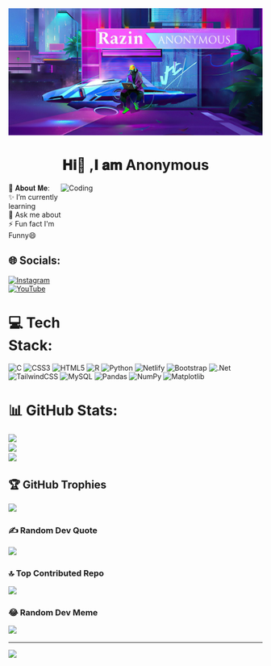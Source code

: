 <div align="center"><img src="https://github.com/Razin00/Razin00/blob/main/banner.png">  </div>
<h1 align="center">𝐇𝐢👋 ,𝐈 𝐚𝐦 Anonymous </h1>
<img align="right" alt="Coding" width="400" height="270" src="https://media.tenor.com/rePDfDWO3XoAAAAd/hacking.gif">
 💫 𝐀𝐛𝐨𝐮𝐭 𝐌𝐞:
<br>✨ I’m currently learning<br>💬 Ask me about<br>⚡ Fun fact I'm Funny😄


## 🌐 Socials:
[![Instagram](https://img.shields.io/badge/Instagram-%23E4405F.svg?logo=Instagram&logoColor=white)](https://instagram.com/mohammed_razin_c.r?igshid=aWNscmVhZHY2czZ6) [![YouTube](https://img.shields.io/badge/YouTube-%23FF0000.svg?logo=YouTube&logoColor=white)](https://youtube.com/@rko-official) 

# 💻 Tech Stack:
![C](https://img.shields.io/badge/c-%2300599C.svg?style=for-the-badge&logo=c&logoColor=white) ![CSS3](https://img.shields.io/badge/css3-%231572B6.svg?style=for-the-badge&logo=css3&logoColor=white) ![HTML5](https://img.shields.io/badge/html5-%23E34F26.svg?style=for-the-badge&logo=html5&logoColor=white) ![R](https://img.shields.io/badge/r-%23276DC3.svg?style=for-the-badge&logo=r&logoColor=white) ![Python](https://img.shields.io/badge/python-3670A0?style=for-the-badge&logo=python&logoColor=ffdd54) ![Netlify](https://img.shields.io/badge/netlify-%23000000.svg?style=for-the-badge&logo=netlify&logoColor=#00C7B7) ![Bootstrap](https://img.shields.io/badge/bootstrap-%238511FA.svg?style=for-the-badge&logo=bootstrap&logoColor=white) ![.Net](https://img.shields.io/badge/.NET-5C2D91?style=for-the-badge&logo=.net&logoColor=white) ![TailwindCSS](https://img.shields.io/badge/tailwindcss-%2338B2AC.svg?style=for-the-badge&logo=tailwind-css&logoColor=white) ![MySQL](https://img.shields.io/badge/mysql-%2300000f.svg?style=for-the-badge&logo=mysql&logoColor=white) ![Pandas](https://img.shields.io/badge/pandas-%23150458.svg?style=for-the-badge&logo=pandas&logoColor=white) ![NumPy](https://img.shields.io/badge/numpy-%23013243.svg?style=for-the-badge&logo=numpy&logoColor=white) ![Matplotlib](https://img.shields.io/badge/Matplotlib-%23ffffff.svg?style=for-the-badge&logo=Matplotlib&logoColor=black)
# 📊 GitHub Stats:
![](https://github-readme-stats.vercel.app/api?username=Razin00&theme=radical&hide_border=false&include_all_commits=true&count_private=false)<br/>
![](https://github-readme-streak-stats.herokuapp.com/?user=Razin00&theme=radical&hide_border=false)<br/>
![](https://github-readme-stats.vercel.app/api/top-langs/?username=Razin00&theme=radical&hide_border=false&include_all_commits=true&count_private=false&layout=compact)

## 🏆 GitHub Trophies
![](https://github-profile-trophy.vercel.app/?username=Razin00&theme=radical&no-frame=false&no-bg=true&margin-w=4)

### ✍️ Random Dev Quote
![](https://quotes-github-readme.vercel.app/api?type=horizontal&theme=radical)

### 🔝 Top Contributed Repo
![](https://github-contributor-stats.vercel.app/api?username=Razin00&limit=5&theme=dark&combine_all_yearly_contributions=true)

### 😂 Random Dev Meme
<img src='https://randommeme-five.vercel.app/' style="height: 400px;"/>

---
[![](https://visitcount.itsvg.in/api?id=Razin00&icon=0&color=0)](https://visitcount.itsvg.in)

<!-- Proudly created with GPRM ( https://gprm.itsvg.in ) -->

